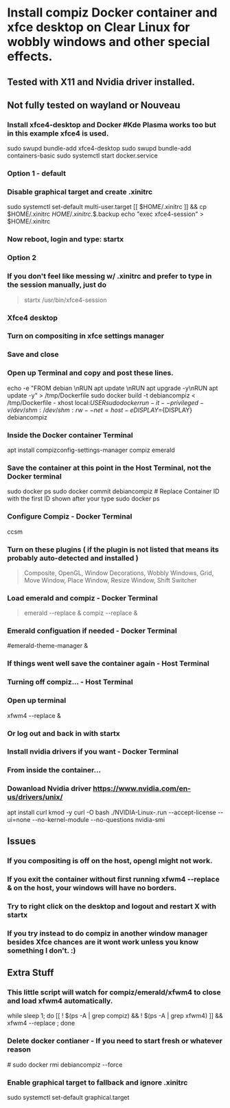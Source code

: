 # Install compiz Docker container and xfce desktop on Clear Linux for wobbly windows and other special effects.
## Tested with X11 and Nvidia driver installed.
## Not fully tested on wayland or Nouveau


### Install xfce4-desktop and Docker #Kde Plasma works too but in this example xfce4 is used.
sudo swupd bundle-add xfce4-desktop
sudo swupd bundle-add containers-basic
sudo systemctl start docker.service

### Option 1 - default
### Disable graphical target and create .xinitrc
sudo systemctl set-default multi-user.target 
[[ $HOME/.xinitrc ]] && cp $HOME/.xinitrc $HOME/.xinitrc.$$.backup
echo "exec xfce4-session" > $HOME/.xinitrc
### Now reboot, login and type: startx

### Option 2
### If you don't feel like messing w/ .xinitrc and prefer to type in the session manually, just do
> startx /usr/bin/xfce4-session

### Xfce4 desktop
### Turn on compositing in xfce settings manager
### Save and close

### Open up Terminal and copy and post these lines.
echo -e "FROM debian \\nRUN apt update \\nRUN apt upgrade -y\\nRUN apt update -y" > /tmp/Dockerfile
sudo docker build -t debiancompiz < /tmp/Dockerfile -
xhost local:${USER}
sudo docker run -it --privileged -v /dev/shm:/dev/shm:rw --net=host -e DISPLAY=${DISPLAY} debiancompiz

### Inside the Docker container Terminal
apt install compizconfig-settings-manager compiz emerald 


### Save the container at this point in the Host Terminal, not the Docker terminal
sudo docker ps
sudo docker commit <CONTAINER ID>  debiancompiz  # Replace Container ID with the first ID shown after your type sudo docker ps


### Configure Compiz - Docker Terminal
ccsm
### Turn on these plugins ( if the plugin is not listed that means its probably auto-detected and installed )
> Composite, OpenGL, Window Decorations, Wobbly Windows, Grid, Move Window, Place Window, Resize Window, Shift Switcher

### Load emerald and compiz - Docker Terminal
> emerald --replace &
> compiz --replace &

### Emerald configuation if needed - Docker Terminal
#emerald-theme-manager &


### If things went well save the container again - Host Terminal


### Turning off compiz... - Host Terminal
### Open up terminal 
xfwm4 --replace &
### Or log out and back in with startx


### Install nvidia drivers if you want - Docker Terminal
### From inside the container...
### Dowanload Nvidia driver https://www.nvidia.com/en-us/drivers/unix/
apt install curl kmod -y
curl -O <link to driver>
bash ./NVIDIA-Linux-<your driver here>.run --accept-license --ui=none --no-kernel-module --no-questions
nvidia-smi


## Issues
### If you compositing is off on the host, opengl might not work.
### If you exit the container without first running xfwm4 --replace & on the host, your windows will have no borders.
### Try to right click on the desktop and logout and restart X with startx
 
### If you try instead to do compiz in another window manager besides Xfce chances are it wont work unless you know something I don't. :)

## Extra Stuff
### This little script will watch for compiz/emerald/xfwm4 to close and load xfwm4 automatically.  
while sleep 1; do [[ ! $(ps -A | grep compiz) && ! $(ps -A | grep xfwm4) ]] && xfwm4 --replace ; done

### Delete docker contianer - If you need to start fresh or whatever reason
\# sudo docker rmi debiancompiz --force

### Enable graphical target to fallback and ignore .xinitrc
sudo systemctl set-default graphical.target
